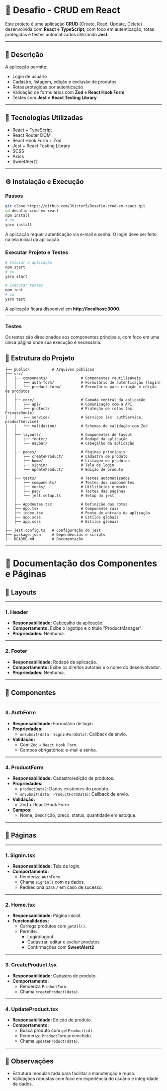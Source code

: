 # 🧩 Desafio - CRUD em React

Este projeto é uma aplicação **CRUD** (Create, Read, Update, Delete) desenvolvida com **React** e **TypeScript**, com foco em autenticação, rotas protegidas e testes automatizados utilizando **Jest**.

---

## 📌 Descrição

A aplicação permite:

- Login de usuário
- Cadastro, listagem, edição e exclusão de produtos
- Rotas protegidas por autenticação
- Validação de formulários com **Zod** e **React Hook Form**
- Testes com **Jest** e **React Testing Library**

---

## 🚀 Tecnologias Utilizadas

- React + TypeScript
- React Router DOM
- React Hook Form + Zod
- Jest + React Testing Library
- SCSS
- Axios
- SweetAlert2

---

## ⚙️ Instalação e Execução

### Passos

```bash
git clone https://github.com/JVictor5/Desafio-crud-em-react.git
cd desafio-crud-em-react
npm install
# ou
yarn install
```

A aplicação requer autenticação via e-mail e senha. O login deve ser feito na tela inicial da aplicação.

### Executar Projeto e Testes

```bash
# Iniciar a aplicação
npm start
# ou
yarn start

# Executar testes
npm test
# ou
yarn test
```

A aplicação ficará disponível em **http://localhost:3000**.

---

### Testes

Os testes são direcionados aos componentes principais, com foco em uma única página onde sua execução é necessária.

## 📁 Estrutura do Projeto

```text
├── public/          # Arquivos públicos
├── src/
│   ├── components/               # Componentes reutilizáveis
│   │   ├── auth-form/            # Formulário de autenticação (login)
│   │   └── product-form/         # Formulário para criação e edição de produtos
│   │
│   ├── core/                     # Camada central da aplicação
│   │   ├── api/                  # Comunicação com a API
│   │   ├── protect/              # Proteção de rotas (ex: PrivateRoute)
│   │   ├── service/              # Serviços (ex: authService, productService)
│   │   └── validation/           # Schemas de validação com Zod
│   │
│   ├── layouts/                  # Componentes de layout
│   │   ├── footer/               # Rodapé da aplicação
│   │   └── navbar/               # Cabeçalho da aplicação
│   │
│   ├── pages/                    # Páginas principais
│   │   ├── createProduct/        # Cadastro de produto
│   │   ├── home/                 # Listagem de produtos
│   │   ├── signin/               # Tela de login
│   │   └── updateProduct/        # Edição de produto
│   │
│   ├── tests/                    # Testes automatizados
│   │   ├── components/           # Testes dos componentes
│   │   ├── mocks/                # Utilitários e mocks
│   │   ├── pag/                  # Testes das páginas
│   │   └── jest.setup.ts         # Setup do jest
│   │
│   ├── AppRoutes.tsx             # Definição das rotas
│   ├── App.tsx                   # Componente raiz
│   ├── index.tsx                 # Ponto de entrada da aplicação
│   ├── app.scss                  # Estilos globais
│   ├── app.scss                  # Estilos globais
│
├── jest.config.ts   # Configuração do jest
├── package.json     # Dependências e scripts
├── README.md        # Documentação
```

---

# 📘 Documentação dos Componentes e Páginas

## 🧱 Layouts

---

### 1. Header

- **Responsabilidade:** Cabeçalho da aplicação.
- **Comportamento:** Exibe o logotipo e o título "ProductManager".
- **Propriedades:** Nenhuma.

---

### 2. Footer

- **Responsabilidade:** Rodapé da aplicação.
- **Comportamento:** Exibe os direitos autorais e o nome do desenvolvedor.
- **Propriedades:** Nenhuma.

---

## 🧩 Componentes

---

### 3. AuthForm

- **Responsabilidade:** Formulário de login.
- **Propriedades:**
  - `onSubmit(data: SigninFormData)`: Callback de envio.
- **Validação:**
  - Com `Zod` + `React Hook Form`.
  - Campos obrigatórios: e-mail e senha.

---

### 4. ProductForm

- **Responsabilidade:** Cadastro/edição de produtos.
- **Propriedades:**
  - `productData?`: Dados existentes do produto.
  - `onSubmit(data: ProductFormData)`: Callback de envio.
- **Validação:**
  - Zod + React Hook Form.
- **Campos:**
  - Nome, descrição, preço, status, quantidade em estoque.

---

## 📄 Páginas

---

### 1. SignIn.tsx

- **Responsabilidade:** Tela de login.
- **Comportamento:**
  - Renderiza `AuthForm`.
  - Chama `signin()` com os dados.
  - Redireciona para `/` em caso de sucesso.

---

### 2. Home.tsx

- **Responsabilidade:** Página inicial.
- **Funcionalidades:**
  - Carrega produtos com `getAll()`.
  - Permite:
    - Login/logout
    - Cadastrar, editar e excluir produtos
    - Confirmações com **SweetAlert2**

---

### 3. CreateProduct.tsx

- **Responsabilidade:** Cadastro de produto.
- **Comportamento:**
  - Renderiza `ProductForm`.
  - Chama `createProduct(data)`.

---

### 4. UpdateProduct.tsx

- **Responsabilidade:** Edição de produto.
- **Comportamento:**
  - Busca produto com `getProduct(id)`.
  - Renderiza `ProductForm` preenchido.
  - Chama `updateProduct(data)`.

---

## 📌 Observações

- Estrutura modularizada para facilitar a manutenção e reuso.
- Validações robustas com foco em experiência do usuário e integridade de dados.

